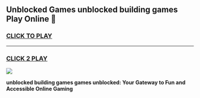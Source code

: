 
## Unblocked Games unblocked building games Play Online 👋
<h3>
<a href="https://news.freeplayer.one?title=unblocked_building_games&ref=17F">CLICK TO PLAY</a></h3>
<hr>

<h3>
<a href="https://news.freeplayer.one?title=unblocked_building_games&ref=17F">CLICK 2 PLAY</a>
  
</h3>

<a href="https://news.freeplayer.one?title=unblocked_building_games&ref=17F/"><img src="https://clearcache.store/games.png"></a>


**unblocked building games games unblocked: Your Gateway to Fun and Accessible Online Gaming**
